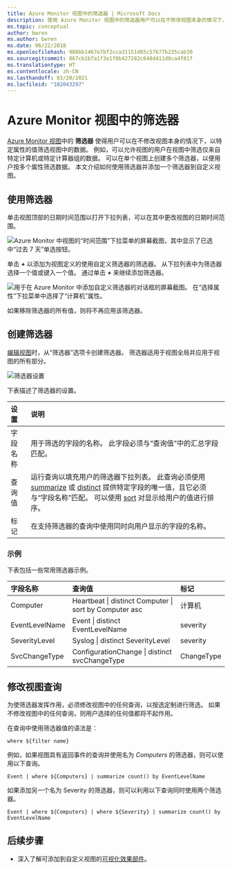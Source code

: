 ```yaml
---
title: Azure Monitor 视图中的筛选器 | Microsoft Docs
description: 使用 Azure Monitor 视图中的筛选器用户可以在不修改视图本身的情况下，以特定属性的值筛选视图中的数据。  本文介绍如何使用筛选器并添加一个筛选器到自定义视图。
ms.topic: conceptual
author: bwren
ms.author: bwren
ms.date: 06/22/2018
ms.openlocfilehash: 988bb1467e7bf2cca31151d85c57677b235cab30
ms.sourcegitcommit: 867cb1b7a1f3a1f0b427282c648d411d0ca4f81f
ms.translationtype: HT
ms.contentlocale: zh-CN
ms.lasthandoff: 03/20/2021
ms.locfileid: "102043297"
---
```

# <a name="filters-in-azure-monitor-views"></a>Azure Monitor 视图中的筛选器
[Azure Monitor 视图](view-designer.md)中的 **筛选器** 使得用户可以在不修改视图本身的情况下，以特定属性的值筛选视图中的数据。  例如，可以允许视图的用户在视图中筛选仅来自特定计算机或特定计算器组的数据。  可以在单个视图上创建多个筛选器，以便用户按多个属性筛选数据。  本文介绍如何使用筛选器并添加一个筛选器到自定义视图。

## <a name="using-a-filter"></a>使用筛选器
单击视图顶部的日期时间范围以打开下拉列表，可以在其中更改视图的日期时间范围。

![Azure Monitor 中视图的“时间范围”下拉菜单的屏幕截图，其中显示了已选中“过去 7 天”单选按钮。](media/view-designer-filters/filters-example-time.png)

单击 **+** 以添加为视图定义的使用自定义筛选器的筛选器。 从下拉列表中为筛选器选择一个值或键入一个值。 通过单击 **+** 来继续添加筛选器。 


![用于在 Azure Monitor 中添加自定义筛选器的对话框的屏幕截图。 在“选择属性”下拉菜单中选择了“计算机”属性。](media/view-designer-filters/filters-example-custom.png)

如果移除筛选器的所有值，则将不再应用该筛选器。


## <a name="creating-a-filter"></a>创建筛选器

[编辑视图](view-designer.md)时，从“筛选器”选项卡创建筛选器。  筛选器适用于视图全局并应用于视图的所有部分。  

![筛选器设置](media/view-designer-filters/filters-settings.png)

下表描述了筛选器的设置。

| 设置 | 说明 |
|:---|:---|
| 字段名称 | 用于筛选的字段的名称。  此字段必须与“查询值”中的汇总字段匹配。 |
| 查询值 | 运行查询以填充用户的筛选器下拉列表。  此查询必须使用 [summarize](/azure/kusto/query/summarizeoperator) 或 [distinct](/azure/kusto/query/distinctoperator) 提供特定字段的唯一值，且它必须与“字段名称”匹配。  可以使用 [sort](/azure/kusto/query/sortoperator) 对显示给用户的值进行排序。 |
| 标记 | 在支持筛选器的查询中使用同时向用户显示的字段的名称。 |

### <a name="examples"></a>示例

下表包括一些常用筛选器示例。  

| 字段名称 | 查询值 | 标记 |
|:--|:--|:--|
| Computer   | Heartbeat &#124; distinct Computer &#124; sort by Computer asc | 计算机 |
| EventLevelName | Event &#124; distinct EventLevelName | severity |
| SeverityLevel | Syslog &#124; distinct SeverityLevel | severity |
| SvcChangeType | ConfigurationChange &#124; distinct svcChangeType | ChangeType |


## <a name="modify-view-queries"></a>修改视图查询

为使筛选器发挥作用，必须修改视图中的任何查询，以按选定制进行筛选。  如果不修改视图中的任何查询，则用户选择的任何值都将不起作用。

在查询中使用筛选器值的语法是： 

`where ${filter name}`  

例如，如果视图具有返回事件的查询并使用名为 _Computers_ 的筛选器，则可以使用以下查询。

```kusto
Event | where ${Computers} | summarize count() by EventLevelName
```

如果添加另一个名为 Severity 的筛选器，则可以利用以下查询同时使用两个筛选器。

```kusto
Event | where ${Computers} | where ${Severity} | summarize count() by EventLevelName
```

## <a name="next-steps"></a>后续步骤
* 深入了解可添加到自定义视图的[可视化效果部件](view-designer-parts.md)。
